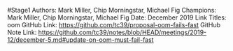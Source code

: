 #Stage1
Authors: Mark Miller, Chip Morningstar, Michael Fig
Champions: Mark Miller, Chip Morningstar, Michael Fig
Date: December 2019
Link Titles: oom
GitHub Link: https://github.com/tc39/proposal-oom-fails-fast
GitHub Note Link: https://github.com/tc39/notes/blob/HEAD/meetings/2019-12/december-5.md#update-on-oom-must-fail-fast

